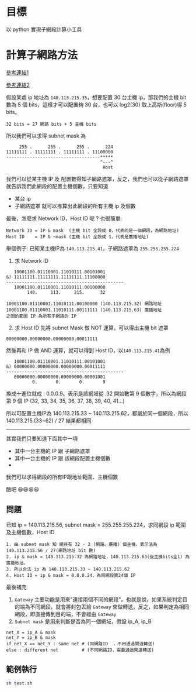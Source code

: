 # 目標
以 python 實現子網段計算小工具

# 計算子網路方法
[參考連結1](https://bluemuta38.pixnet.net/blog/post/45543389)

[參考連結2](https://github.com/tehmaze/ipcalc/blob/master/ipcalc.py)

假設某處 ip 地址為 `140.113.215.35`，想要配置 30 台主機 ip，那我們的主機 bit 數為 5 個 bits，這樣才可以配置夠 30 台，也可以 log2(30) 取上高斯(floor)得 5 bits。

`32 bits = 27 網路 bits + 5 主機 bits`

所以我們可以求得 subnet mask 為
```
     255 .      255 .      255 .      224
11111111 . 11111111 . 11111111 . 11100000
------------------------------------*****
                                    ^---^
                                     Host
```

我們可以從某主機 IP 及 配置數得知子網路遮罩，反之，我們也可以從子網路遮罩就告訴我們此網段的配置主機個數，只要知道
* 某台 ip
* 子網路遮罩
就可以推算出此網段的所有主機 ip 及個數

最後，怎麼求 Network ID，Host ID 呢 ? 也很簡單:

```
Network ID = IP & mask  (主機 bit 全設成 0，代表的是一個網段，為網路地址)
Host ID    = IP & ~mask (主機 bit 全設成 1，代表是廣播地址)
```

舉個例子:  已知某主機IP為 `140.113.215.41`，子網路遮罩為 `255.255.255.224`

1. 求 Network ID
```
   10001100.01110001.11010111.00101001
&) 11111111.11111111.11111111.11100000
---------------------------------------------
   10001100.01110001.11010111.00100000
        140.     113.     215.      32
```

```
10001100.01110001.11010111.00100000 (140.113.215.32) 網路地址
10001100.01110001.11010111.00111111 (140.113.215.63) 廣播地址
之間的範圍 IP 為所有子網路的 IP
```

2. 求 Host ID
先將 subnet Mask 做 NOT 運算，可以得出主機 bit 遮罩
```
00000000.00000000.00000000.00011111
```

然後再和 IP 做 AND 運算，就可以得到 Host ID，以`140.113.215.41`為例
```
   10001100.01110001.11010111.00101001
&) 00000000.00000000.00000000.00011111
---------------------------------------------
   00000000.00000000.00000000.00001001
          0.       0.       0.       9
```


換成十進位就成 : 0.0.0.9。表示是該網域從 .32 開始數第 9 個數字，所以為網段第 9 個 IP
(32, 33, 34, 35, 36, 37, 38, 39, 40, 41...)

所以可配置主機IP為 140.113.215.33 ~ 140.113.215.62，都屬於同一個網段，所以 140.113.215.(33~62) / 27 結果都相同

----
其實我們只要知道下面其中一項
* 其中一台主機的 IP 跟 子網路遮罩
* 其中一台主機的 IP 跟 該網段配置主機個數
* 
我們可以求得網段的所有IP跟地址範圍、主機個數 

酷吧 😆😆😆😆

## 問題
已知 ip = 140.113.215.56, subnet mask = 255.255.255.224，求同網段 ip 範圍及主機個數，Host ID

```
1. 由 subnet mask 知 總共有 32 - 2 (網路、廣播) 個主機，表示法為 140.113.215.56 / 27(網路地址 bit 數)
2. ip & mask = 140.113.215.32 為網路地址，140.113.215.63(後主機bits全1) 為廣播地址。 
3. 所以合法 ip 為 140.113.215.33 ~ 140.113.215.62
4. Host ID = ip & mask = 0.0.0.24，為同網段第24個 IP
```

最後補充
1. `Gateway` 主要功能是用來"連接兩個不同的網段"。也就是說，如果系統判定目的端為不同網段，就會將封包丟給 `Gateway` 來做轉送，反之，如果判定為相同網段，即直接傳到目的端，不會經由 `Gateway`
2. `Subnet mask` 是用來判斷是否為同一個網域，假設 ip_A, ip_B
```
net_X = ip_A & mask  
net_Y = ip_B & mask
if net_X == net_Y : same net # (同網路ID  ，不用通過閘道轉送)
else : different net         # (不同網路ID，需要通過閘道轉送)
```

## 範例執行
```bash
sh test.sh
```
